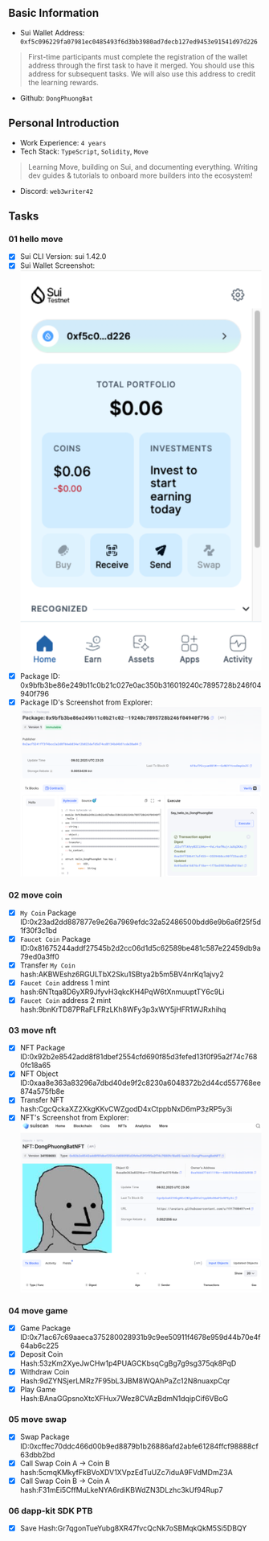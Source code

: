 ## Basic Information
- Sui Wallet Address: `0xf5c096229fa07981ec0485493f6d3bb3980ad7decb127ed9453e91541d97d226`
> First-time participants must complete the registration of the wallet address through the first task to have it merged. You should use this address for subsequent tasks. We will also use this address to credit the learning rewards.
- Github: `DongPhuongBat`

## Personal Introduction
- Work Experience: `4 years`
- Tech Stack: `TypeScript`, `Solidity`, `Move`
> Learning Move, building on Sui, and documenting everything. Writing dev guides & tutorials to onboard more builders into the ecosystem!
- Discord: `web3writer42`

## Tasks

### 01 hello move
- [x] Sui CLI Version: sui 1.42.0
- [x] Sui Wallet Screenshot: ![](images/sui_wallet.png)
- [x] Package ID: 0x9bfb3be86e249b11c0b21c027e0ac350b316019240c7895728b246f04940f796
- [x] Package ID's Screenshot from Explorer: ![](images/packageid.png)

### 02 move coin
- [x] `My Coin` Package ID:0x23ad2dd887877e9e26a7969efdc32a52486500bdd6e9b6a6f25f5d1f30f3c1bd
- [x] `Faucet Coin` Package ID:0x81675244addf27545b2d2cc06d1d5c62589be481c587e22459db9a79ed0a3ff0
- [x] Transfer `My Coin` hash:AKBWEshz6RGULTbX2Sku1SBtya2b5m5BV4nrKq1ajvy2
- [x] `Faucet Coin` address 1 mint hash:6NTtqa8D6yXR9JfyvH3qkcKH4PqW6tXnmuuptTY6c9Li
- [x] `Faucet Coin` address 2 mint hash:9bnKrTD87PRaFLFRzLKh8WFy3p3xWY5jHFR1WJRxhihq

### 03 move nft
- [x] NFT Package ID:0x92b2e8542add8f81dbef2554cfd690f85d3fefed13f0f95a2f74c7680fc18a65
- [x] NFT Object ID:0xaa8e363a83296a7dbd40de9f2c8230a6048372b2d44cd557768ee874a575fb8e
- [x] Transfer NFT hash:CgcQckaXZ2XkgKKvCWZgodD4xCtppbNxD6mP3zRP5y3i
- [x] NFT's Screenshot from Explorer: ![](images/nft.png)

### 04 move game
- [x] Game Package ID:0x71ac67c69aaeca375280028931b9c9ee50911f4678e959d44b70e4f64ab6c225
- [x] Deposit Coin Hash:53zKm2XyeJwCHw1p4PUAGCKbsqCgBg7g9sg375qk8PqD
- [x] Withdraw Coin Hash:9dZYNSjerLMRz7F95bL3JBM8WQAhPaZc12N8nuaxpCqr
- [x] Play Game Hash:BAnaGGpsnoXtcXFHux7Wez8CVAzBdmN1dqipCif6VBoG

### 05 move swap
- [x] Swap Package ID:0xcffec70ddc466d00b9ed8879b1b26886afd2abfe61284ffcf98888cf63dbb2bd
- [x] Call Swap Coin A -> Coin B hash:5cmqKMkyfFkBVoXDV1XVpzEdTuUZc7iduA9FVdMDmZ3A
- [x] Call Swap Coin B -> Coin A hash:F31mEi5CffMuLkeNYA6rdiKBWdZN3DLzhc3kUf94Rup7

### 06 dapp-kit SDK PTB
- [x] Save Hash:Gr7qgonTueYubg8XR47fvcQcNk7oSBMqkQkM5Si5DBQY
